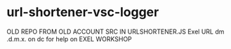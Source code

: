 # url-shortener-vsc-logger
OLD REPO FROM OLD ACCOUNT 
SRC IN URLSHORTENER.JS
Exel URL
dm .d.m.x. on dc for help on EXEL WORKSHOP
